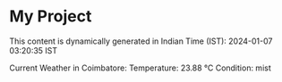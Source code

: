 # My Project

This content is dynamically generated in Indian Time (IST): 2024-01-07 03:20:35 IST


Current Weather in Coimbatore:
Temperature: 23.88 °C
Condition: mist
